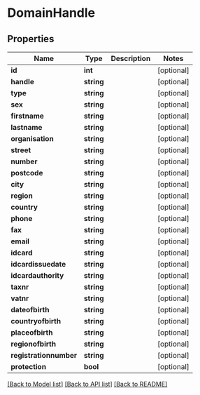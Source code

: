 # DomainHandle

## Properties
Name | Type | Description | Notes
------------ | ------------- | ------------- | -------------
**id** | **int** |  | [optional] 
**handle** | **string** |  | [optional] 
**type** | **string** |  | [optional] 
**sex** | **string** |  | [optional] 
**firstname** | **string** |  | [optional] 
**lastname** | **string** |  | [optional] 
**organisation** | **string** |  | [optional] 
**street** | **string** |  | [optional] 
**number** | **string** |  | [optional] 
**postcode** | **string** |  | [optional] 
**city** | **string** |  | [optional] 
**region** | **string** |  | [optional] 
**country** | **string** |  | [optional] 
**phone** | **string** |  | [optional] 
**fax** | **string** |  | [optional] 
**email** | **string** |  | [optional] 
**idcard** | **string** |  | [optional] 
**idcardissuedate** | **string** |  | [optional] 
**idcardauthority** | **string** |  | [optional] 
**taxnr** | **string** |  | [optional] 
**vatnr** | **string** |  | [optional] 
**dateofbirth** | **string** |  | [optional] 
**countryofbirth** | **string** |  | [optional] 
**placeofbirth** | **string** |  | [optional] 
**regionofbirth** | **string** |  | [optional] 
**registrationnumber** | **string** |  | [optional] 
**protection** | **bool** |  | [optional] 

[[Back to Model list]](../../README.md#documentation-for-models) [[Back to API list]](../../README.md#documentation-for-api-endpoints) [[Back to README]](../../README.md)

